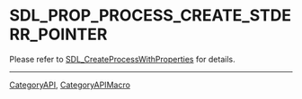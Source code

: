 # SDL_PROP_PROCESS_CREATE_STDERR_POINTER

Please refer to [SDL_CreateProcessWithProperties](SDL_CreateProcessWithProperties) for details.

----
[CategoryAPI](CategoryAPI), [CategoryAPIMacro](CategoryAPIMacro)

